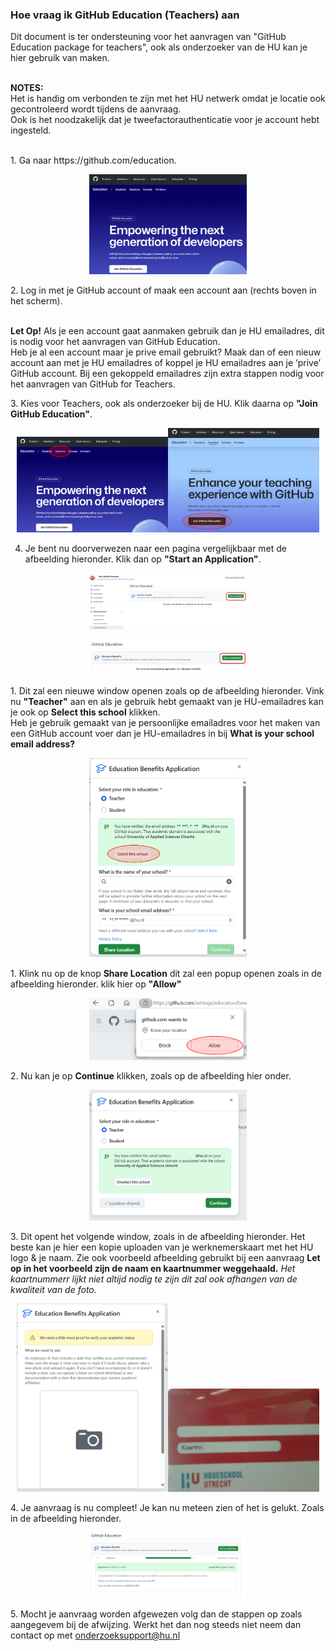 ### Hoe vraag ik GitHub Education (Teachers) aan
Dit document is ter ondersteuning voor het aanvragen van "GitHub Education package for teachers", ook als onderzoeker van de HU kan je hier gebruik van maken.<p>
<br><strong>NOTES:</strong><br> Het is handig om verbonden te zijn met het HU netwerk omdat je locatie ook gecontroleerd wordt tijdens de aanvraag.<br> Ook is het noodzakelijk dat je tweefactorauthenticatie voor je account hebt ingesteld. 
</p>
<br>
1. Ga naar https://github.com/education.
   <p align="center"><img width="50%" height="50%" src="https://github.com/uashogeschoolutrecht/.github/blob/main/images/github_ed_img/GitHub_edu_page.png"></p>
2. Log in met je GitHub account of maak een account aan (rechts boven in het scherm).
   <p>
    <br><strong>Let Op!</strong> Als je een account gaat aanmaken gebruik dan je HU emailadres, dit is nodig voor het aanvragen van GitHub Education. 
    <br>Heb je al een account maar je prive email gebruikt? Maak dan of een nieuw account aan met je HU emailadres of koppel je HU emailadres aan je ‘prive’ GitHub account. Bij een gekoppeld emailadres zijn extra stappen nodig voor het aanvragen van GitHub for Teachers.
    </p>
3. Kies voor Teachers, ook als onderzoeker bij de HU. Klik daarna op <strong>"Join GitHub Education"</strong>.<p align="center"><img align="left"><img width="48%" height="48%" src="https://github.com/uashogeschoolutrecht/.github/blob/main/images/github_ed_img/pick_teacher_marked.PNG"></img><img align="right"><img width="48%" height="48%" src="https://github.com/uashogeschoolutrecht/.github/blob/main/images/github_ed_img/teacher_join.PNG"></img></p>

4. Je bent nu doorverwezen naar een pagina vergelijkbaar met de afbeelding hieronder. Klik dan op <strong>"Start an Application"</strong>. 
<p align="center"><img width="50%" height="50%" src="https://github.com/uashogeschoolutrecht/.github/blob/main/images/github_ed_img/apply.png"></p>
<p align="center"><img width="50%" height="50%" src="https://github.com/uashogeschoolutrecht/.github/blob/main/images/github_ed_img/apply2.png"></p>
1. Dit zal een nieuwe window openen zoals op de afbeelding hieronder. Vink nu <strong>"Teacher"</strong> aan en als je gebruik hebt gemaakt van je HU-emailadres kan je ook op <strong>Select this school</strong> klikken.
<br> Heb je gebruik gemaakt van je persoonlijke emailadres voor het maken van een GitHub account voer dan je HU-emailadres in bij <strong>What is your school email address?</strong>
   <p align="center"><img width="50%" height="50%" src="https://github.com/uashogeschoolutrecht/.github/blob/main/images/github_ed_img/apply_popup.PNG"></p>
1. Klink nu op de knop <strong>Share Location</strong> dit zal een popup openen zoals in de afbeelding hieronder. klik hier op  <strong>"Allow"</strong><p align="center"><img width="50%" height="50%" src="https://github.com/uashogeschoolutrecht/.github/blob/main/images/github_ed_img/allow_location_popup.PNG"></p>
2. Nu kan je op <strong> Continue</strong> klikken, zoals op de afbeelding hier onder.<p align="center"><img width="50%" height="50%" src="https://github.com/uashogeschoolutrecht/.github/blob/main/images/github_ed_img/continue_popup.PNG"></p>
3. Dit opent het volgende window, zoals in de afbeelding hieronder. Het beste kan je hier een kopie uploaden van je werknemerskaart met het HU logo & je naam. Zie ook voorbeeld afbeelding gebruikt bij een aanvraag <strong>Let op in het voorbeeld zijn de naam en kaartnummer weggehaald.</strong><em> Het kaartnummerr lijkt niet altijd nodig te zijn dit zal ook afhangen  van de kwaliteit van de foto.</em><p align="center"><img align="left"><img width="48%" height="48%" src="https://github.com/uashogeschoolutrecht/.github/blob/main/images/github_ed_img/id_check.png"></img><img align="right"><img width="48%" height="48%" src="https://github.com/uashogeschoolutrecht/.github/blob/main/images/github_ed_img/id_example_image.JPG"></img></p>
4. Je aanvraag is nu compleet! Je kan nu meteen zien of het is gelukt. Zoals in de afbeelding hieronder. <p align="center"><img width="50%" height="50%" src="https://github.com/uashogeschoolutrecht/.github/blob/main/images/github_ed_img/done_2.png"></p> 
5.  Mocht je aanvraag worden afgewezen volg dan de stappen op zoals aangegevem bij de afwijzing. Werkt het dan nog steeds niet neem dan contact op met <a href="mailto:onderzoeksupport@hu.nl?subject=Probleem%20bij%20aanvraag%20GitHub%20Education">onderzoeksupport@hu.nl</a>